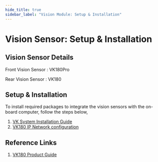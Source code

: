 ```yaml
---
hide_title: true
sidebar_label: "Vision Module: Setup & Installation"
---
```

# Vision Sensor: Setup & Installation 

 

## Vision Sensor Details 

Front Vision Sensor : VK180Pro

Rear Vision Sensor  : VK180

## Setup & Installation

To install required packages to integrate the vision sensors with the on-board computer, follow the steps below,

1. [VK System Installation Guide](https://docs.vilota.ai/s/dp180p-product-guide/doc/vk-system-installation-guide-GG408GGuTj)
2. [VK180 IP Network configuration](https://docs.vilota.ai/s/dp180p-product-guide/doc/dp180-ip-network-configuration-1y1YvvDrlY)


## Reference Links

1. [VK180 Product Guide](https://docs.vilota.ai/s/dp180p-product-guide/doc/dp180-ip-product-guide-CJMUAK7txH)